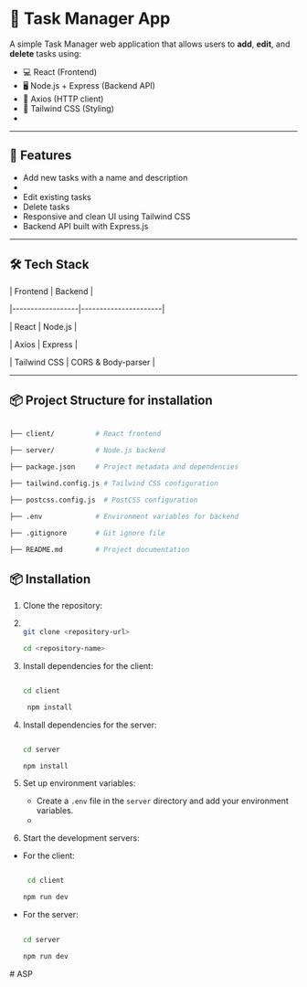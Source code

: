 # 📝 Task Manager App


A simple Task Manager web application that allows users to **add**, **edit**, and **delete** tasks using:


- 💻 React (Frontend)
- 🖥️ Node.js + Express (Backend API)
- 🔗 Axios (HTTP client)
- 🎨 Tailwind CSS (Styling)
- 

---



## 🚀 Features



- Add new tasks with a name and description
- 
- Edit existing tasks
- Delete tasks
- Responsive and clean UI using Tailwind CSS
- Backend API built with Express.js

---

## 🛠️ Tech Stack


| Frontend         | Backend              |

|------------------|----------------------|

| React            | Node.js              |

| Axios            | Express              |

| Tailwind CSS     | CORS & Body-parser   |


---


## 📦 Project Structure for installation

```bash

├── client/          # React frontend

├── server/          # Node.js backend

├── package.json     # Project metadata and dependencies

├── tailwind.config.js # Tailwind CSS configuration

├── postcss.config.js  # PostCSS configuration

├── .env             # Environment variables for backend

├── .gitignore       # Git ignore file

├── README.md        # Project documentation

```

## 📦 Installation


1. Clone the repository:

2. ```bash
   
   git clone <repository-url>
   
   cd <repository-name>
   
   ```


4. Install dependencies for the client:

   ```bash

   cd client

    npm install
   ```
   


6. Install dependencies for the server:

   ```bash

   cd server

   npm install

    ```
   


8. Set up environment variables:

   - Create a `.env` file in the `server` directory and add your environment variables.
   - 


10. Start the development servers:
  
   - For the client:

     ```bash

      cd client

     npm run dev
     ```
 
   - For the server:
   
     ```bash
 
     cd server

     npm run dev
     ```
#   A S P 
 
 
